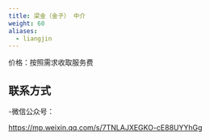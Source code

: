 ```yaml
---
title: 梁金（金子） 中介
weight: 60
aliases:
  - liangjin
---
```


价格：按照需求收取服务费

## 联系方式

-微信公众号：

https://mp.weixin.qq.com/s/7TNLAJXEGKO-cE88UYYhGg

